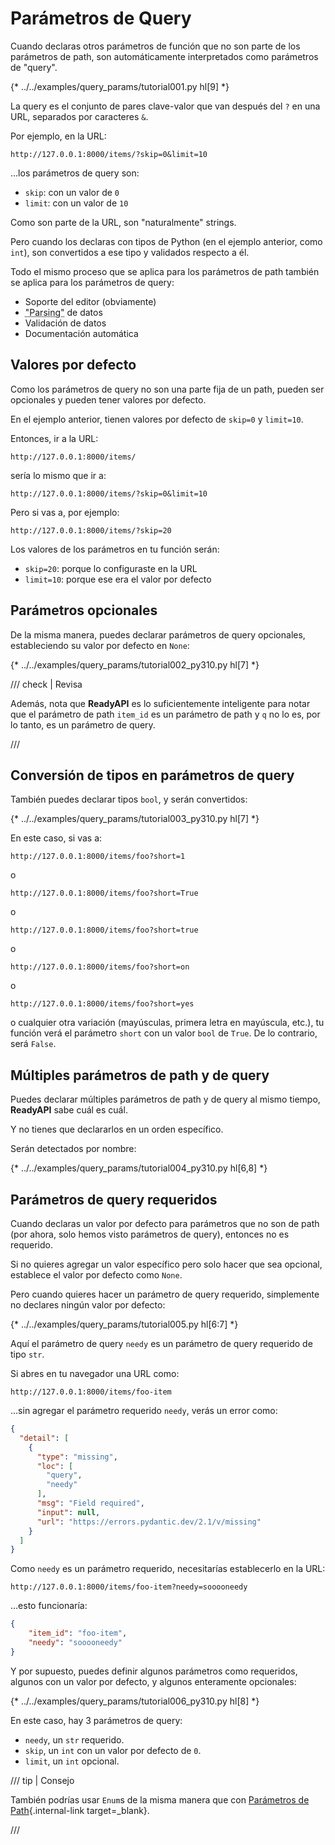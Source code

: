 # Parámetros de Query

Cuando declaras otros parámetros de función que no son parte de los parámetros de path, son automáticamente interpretados como parámetros de "query".

{* ../../examples/query_params/tutorial001.py hl[9] *}

La query es el conjunto de pares clave-valor que van después del `?` en una URL, separados por caracteres `&`.

Por ejemplo, en la URL:

```
http://127.0.0.1:8000/items/?skip=0&limit=10
```

...los parámetros de query son:

* `skip`: con un valor de `0`
* `limit`: con un valor de `10`

Como son parte de la URL, son "naturalmente" strings.

Pero cuando los declaras con tipos de Python (en el ejemplo anterior, como `int`), son convertidos a ese tipo y validados respecto a él.

Todo el mismo proceso que se aplica para los parámetros de path también se aplica para los parámetros de query:

* Soporte del editor (obviamente)
* <abbr title="convirtiendo el string que viene de un request HTTP en datos de Python">"Parsing"</abbr> de datos
* Validación de datos
* Documentación automática

## Valores por defecto

Como los parámetros de query no son una parte fija de un path, pueden ser opcionales y pueden tener valores por defecto.

En el ejemplo anterior, tienen valores por defecto de `skip=0` y `limit=10`.

Entonces, ir a la URL:

```
http://127.0.0.1:8000/items/
```

sería lo mismo que ir a:

```
http://127.0.0.1:8000/items/?skip=0&limit=10
```

Pero si vas a, por ejemplo:

```
http://127.0.0.1:8000/items/?skip=20
```

Los valores de los parámetros en tu función serán:

* `skip=20`: porque lo configuraste en la URL
* `limit=10`: porque ese era el valor por defecto

## Parámetros opcionales

De la misma manera, puedes declarar parámetros de query opcionales, estableciendo su valor por defecto en `None`:

{* ../../examples/query_params/tutorial002_py310.py hl[7] *}

/// check | Revisa

Además, nota que **ReadyAPI** es lo suficientemente inteligente para notar que el parámetro de path `item_id` es un parámetro de path y `q` no lo es, por lo tanto, es un parámetro de query.

///

## Conversión de tipos en parámetros de query

También puedes declarar tipos `bool`, y serán convertidos:

{* ../../examples/query_params/tutorial003_py310.py hl[7] *}

En este caso, si vas a:

```
http://127.0.0.1:8000/items/foo?short=1
```

o

```
http://127.0.0.1:8000/items/foo?short=True
```

o

```
http://127.0.0.1:8000/items/foo?short=true
```

o

```
http://127.0.0.1:8000/items/foo?short=on
```

o

```
http://127.0.0.1:8000/items/foo?short=yes
```

o cualquier otra variación (mayúsculas, primera letra en mayúscula, etc.), tu función verá el parámetro `short` con un valor `bool` de `True`. De lo contrario, será `False`.

## Múltiples parámetros de path y de query

Puedes declarar múltiples parámetros de path y de query al mismo tiempo, **ReadyAPI** sabe cuál es cuál.

Y no tienes que declararlos en un orden específico.

Serán detectados por nombre:

{* ../../examples/query_params/tutorial004_py310.py hl[6,8] *}

## Parámetros de query requeridos

Cuando declaras un valor por defecto para parámetros que no son de path (por ahora, solo hemos visto parámetros de query), entonces no es requerido.

Si no quieres agregar un valor específico pero solo hacer que sea opcional, establece el valor por defecto como `None`.

Pero cuando quieres hacer un parámetro de query requerido, simplemente no declares ningún valor por defecto:

{* ../../examples/query_params/tutorial005.py hl[6:7] *}

Aquí el parámetro de query `needy` es un parámetro de query requerido de tipo `str`.

Si abres en tu navegador una URL como:

```
http://127.0.0.1:8000/items/foo-item
```

...sin agregar el parámetro requerido `needy`, verás un error como:

```JSON
{
  "detail": [
    {
      "type": "missing",
      "loc": [
        "query",
        "needy"
      ],
      "msg": "Field required",
      "input": null,
      "url": "https://errors.pydantic.dev/2.1/v/missing"
    }
  ]
}
```

Como `needy` es un parámetro requerido, necesitarías establecerlo en la URL:

```
http://127.0.0.1:8000/items/foo-item?needy=sooooneedy
```

...esto funcionaría:

```JSON
{
    "item_id": "foo-item",
    "needy": "sooooneedy"
}
```

Y por supuesto, puedes definir algunos parámetros como requeridos, algunos con un valor por defecto, y algunos enteramente opcionales:

{* ../../examples/query_params/tutorial006_py310.py hl[8] *}

En este caso, hay 3 parámetros de query:

* `needy`, un `str` requerido.
* `skip`, un `int` con un valor por defecto de `0`.
* `limit`, un `int` opcional.

/// tip | Consejo

También podrías usar `Enum`s de la misma manera que con [Parámetros de Path](path-params.md#predefined-values){.internal-link target=_blank}.

///
